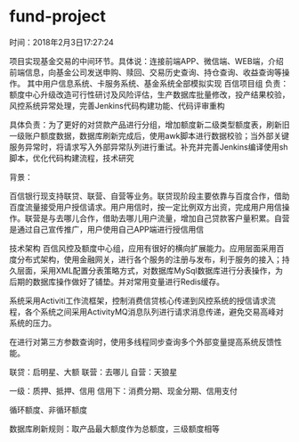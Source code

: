 # fund-project

时间：2018年2月3日17:27:24

项目实现基金交易的中间环节。具体说：连接前端APP、微信端、WEB端，介绍前端信息，向基金公司发送申购、赎回、交易历史查询、持仓查询、收益查询等操作。
其中用户信息系统、卡服务系统、基金系统全部模拟实现
百信项目组
负责：额度中心升级改造可行性研讨及风险评估，生产数据库批量修改，投产结果校验，风控系统异常处理，完善Jenkins代码构建功能、代码评审重构

具体负责：为了更好的对贷款产品进行分组，增加额度新二级类型额度表，刷新旧一级账户额度数据，数据库刷新完成后，使用awk脚本进行数据校验；当外部关键服务异常时，将请求写入外部异常队列进行重试。补充并完善Jenkins编译使用sh脚本，优化代码构建流程，技术研究

背景：

百信银行现支持联贷、联营、自营等业务。联贷现阶段主要依靠与百度合作，借助百度流量接受用户授信请求。用户用信时，按一定比例双方出资，完成用户用信操作。联营是与去哪儿合作，借助去哪儿用户流量，增加自己贷款客户量积累。自营是通过自己宣传推广，用户使用自己APP端进行授信用信

技术架构
百信风控及额度中心组，应用有很好的横向扩展能力。应用层面采用百度分布式架构，使用金融网关，进行各个服务的注册与发布，利于服务的接入；持久层面，采用XML配置分表策略方式，对数据库MySql数据库进行分表操作，为后期的数据库操作做好了铺垫。并对常用变量进行Redis缓存。

系统采用Activiti工作流框架，控制消费信贷核心传递到风控系统的授信请求流程，各个系统之间采用ActivityMQ消息队列进行请求消息传递，避免交易高峰对系统的压力。

在进行对第三方参数查询时，使用多线程同步查询多个外部变量提高系统反馈性能。

联贷：启明星、大额
联营：去哪儿
自营：天狼星

一级：质押、抵押、信用
信用下：消费分期、现金分期、信用支付

循环额度、非循环额度

数据库刷新规则：取产品最大额度作为总额度，三级额度相等
